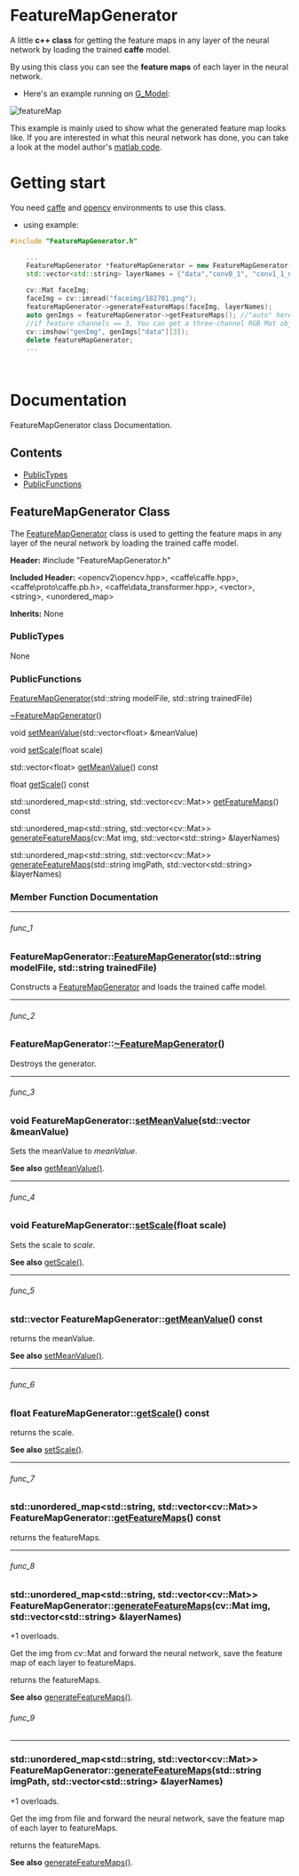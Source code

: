 # FeatureMapGenerator

A little **c++ class** for getting the feature maps in any layer of the neural network by loading the trained **caffe** model.

By using this class you can see the **feature maps** of each layer in the neural network.

+ Here's an example running on [G_Model](https://github.com/Yijunmaverick/GenerativeFaceCompletion):

![featureMap](https://github.com/somone23412/FaceGenerator/blob/master/image/featureMap.jpg)

This example is mainly used to show what the generated feature map looks like. If you are interested in what this neural network has done, you can take a look at the model author's [matlab code](https://github.com/Yijunmaverick/GenerativeFaceCompletion/tree/master/matlab/FaceCompletion_testing).

# Getting start

You need [caffe](https://github.com/BVLC/caffe/) and [opencv](https://github.com/opencv/opencv) environments to use this class.

+ using example:

```cpp
#include "FeatureMapGenerator.h"

	...
	FeatureMapGenerator *featureMapGenerator = new FeatureMapGenerator("model/Model_G.prototxt", "model/Model_G.caffemodel");
	std::vector<std::string> layerNames = {"data","conv0_1", "conv1_1_new", "conv_decode1_1_new", "reconstruction_new"};
	
	cv::Mat faceImg;
	faceImg = cv::imread("faceimg/182701.png");
	featureMapGenerator->generateFeatureMaps(faceImg, layerNames);
	auto genImgs = featureMapGenerator->getFeatureMaps(); //"auto" here = std::unordered_map<std::string, std::vector<cv::Mat>>
	//if feature channels == 3, You can get a three-channel RGB Mat object in hashMap[name][3]
	cv::imshow("genImg", genImgs["data"][3]);
	delete featureMapGenerator;
	...
	
	
```

# Documentation
FeatureMapGenerator class Documentation.

## Contents

+ [PublicTypes](#PublicTypes)
+ [PublicFunctions](#PublicFunctions)

## FeatureMapGenerator Class
The [FeatureMapGenerator](#FeatureMapGenerator-class) class is used to getting the feature maps in any layer of the neural network by loading the trained caffe model.

**Header:** \#include "FeatureMapGenerator.h"

**Included Header:** \<opencv2\opencv.hpp\>, \<caffe\caffe.hpp\>, \<caffe\proto\caffe.pb.h\>, \<caffe\data_transformer.hpp\>, \<vector\>, \<string\>, \<unordered_map\>

**Inherits:** None

### PublicTypes

None

### PublicFunctions

[FeatureMapGenerator](#func_1)(std::string modelFile, std::string trainedFile)

[~FeatureMapGenerator](#func_2)()

void [setMeanValue](#func_3)(std::vector\<float\> &meanValue)

void [setScale](#func_4)(float scale)

std::vector\<float\> [getMeanValue](#func_5)() const

float [getScale](#func_6)() const

std::unordered_map\<std::string, std::vector\<cv::Mat\>\> [getFeatureMaps](#func_7)() const

std::unordered_map\<std::string, std::vector\<cv::Mat\>\> [generateFeatureMaps](#func_8)(cv::Mat img, std::vector\<std::string\> &layerNames)

std::unordered_map\<std::string, std::vector\<cv::Mat\>\> [generateFeatureMaps](#func_9)(std::string imgPath, std::vector\<std::string\> &layerNames)

### Member Function Documentation

---

###### func_1

### FeatureMapGenerator::[FeatureMapGenerator](#func_1)(std::string modelFile, std::string trainedFile)

Constructs a [FeatureMapGenerator](#FeatureMapGenerator-class) and loads the trained caffe model.

---

###### func_2

### FeatureMapGenerator::[~FeatureMapGenerator](#func_2)()

Destroys the generator.

---

###### func_3

### void FeatureMapGenerator::[setMeanValue](#func_3)(std::vector<float> &meanValue) 

Sets the meanValue to *meanValue*.

**See also**  [getMeanValue()](#func_5).

---

###### func_4

### void FeatureMapGenerator::[setScale](#func_4)(float scale)

Sets the scale to *scale*.

**See also**  [getScale()](#func_6).

---

###### func_5

### std::vector<float> FeatureMapGenerator::[getMeanValue](#func_5)() const

returns the meanValue.

**See also** [setMeanValue()](#func_3).

---

###### func_6

### float FeatureMapGenerator::[getScale](#func_6)() const

returns the scale.

**See also**  [setScale()](#func_4).

---

###### func_7

### std::unordered_map\<std::string, std::vector\<cv::Mat\>\> FeatureMapGenerator::[getFeatureMaps](#func_7)() const 

returns the featureMaps.

---

###### func_8

### std::unordered_map\<std::string, std::vector\<cv::Mat\>\> FeatureMapGenerator::[generateFeatureMaps](#func_8)(cv::Mat img, std::vector\<std::string\> &layerNames)

+1 overloads.

Get the img from cv::Mat and forward the neural network, save the feature map of each layer to featureMaps.

returns the featureMaps.

**See also** [generateFeatureMaps()](#func_9).

###### func_9

---

### std::unordered_map\<std::string, std::vector\<cv::Mat\>\> FeatureMapGenerator::[generateFeatureMaps](#func_9)(std::string imgPath, std::vector\<std::string\> &layerNames)

+1 overloads.

Get the img from file and forward the neural network, save the feature map of each layer to featureMaps.

returns the featureMaps.

**See also** [generateFeatureMaps()](#func_8).
